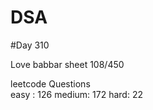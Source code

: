 # DSA

#Day 310

Love babbar sheet
    108/450
    
leetcode Questions   
easy : 126
medium: 172
hard: 22


 